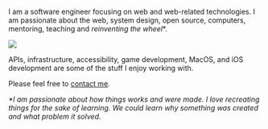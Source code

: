 I am a software engineer focusing on web and web-related technologies. I am passionate about the web, system design, open source, computers, mentoring, teaching and _reinventing the wheel_*.

![](//wellingguzman.com/images/me.jpg)

APIs, infrastructure, accessibility, game development, MacOS, and iOS development are some of the stuff I enjoy working with.

Please feel free to [contact me](/contact).

_*I am passionate about how things works and were made. I love recreating things for the sake of learning. We could learn why something was created and what problem it solved._
